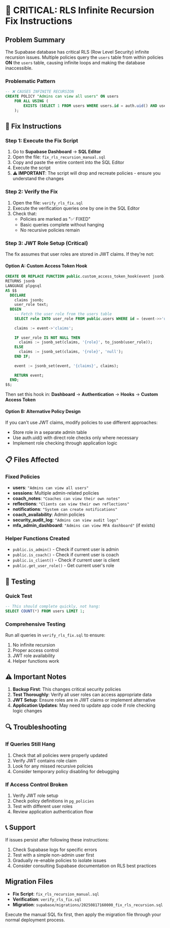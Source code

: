 # 🚨 CRITICAL: RLS Infinite Recursion Fix Instructions

## Problem Summary
The Supabase database has critical RLS (Row Level Security) infinite recursion issues. Multiple policies query the `users` table from within policies **ON** the `users` table, causing infinite loops and making the database inaccessible.

### Problematic Pattern
```sql
-- ❌ CAUSES INFINITE RECURSION
CREATE POLICY "Admins can view all users" ON users
    FOR ALL USING (
        EXISTS (SELECT 1 FROM users WHERE users.id = auth.uid() AND users.role = 'admin')
    );
```

## 🔧 Fix Instructions

### Step 1: Execute the Fix Script
1. Go to **Supabase Dashboard** → **SQL Editor**
2. Open the file: `fix_rls_recursion_manual.sql`
3. Copy and paste the entire content into the SQL Editor
4. Execute the script
5. **⚠️ IMPORTANT**: The script will drop and recreate policies - ensure you understand the changes

### Step 2: Verify the Fix
1. Open the file: `verify_rls_fix.sql`
2. Execute the verification queries one by one in the SQL Editor
3. Check that:
   - Policies are marked as "✅ FIXED"
   - Basic queries complete without hanging
   - No recursive policies remain

### Step 3: JWT Role Setup (Critical)
The fix assumes that user roles are stored in JWT claims. If they're not:

#### Option A: Custom Access Token Hook
```sql
CREATE OR REPLACE FUNCTION public.custom_access_token_hook(event jsonb)
RETURNS jsonb
LANGUAGE plpgsql
AS $$
  DECLARE
    claims jsonb;
    user_role text;
  BEGIN
    -- Fetch the user role from the users table
    SELECT role INTO user_role FROM public.users WHERE id = (event->>'user_id')::uuid;
    
    claims := event->'claims';
    
    IF user_role IS NOT NULL THEN
      claims := jsonb_set(claims, '{role}', to_jsonb(user_role));
    ELSE
      claims := jsonb_set(claims, '{role}', 'null');
    END IF;
    
    event := jsonb_set(event, '{claims}', claims);
    
    RETURN event;
  END;
$$;
```

Then set this hook in: **Dashboard** → **Authentication** → **Hooks** → **Custom Access Token**

#### Option B: Alternative Policy Design
If you can't use JWT claims, modify policies to use different approaches:
- Store role in a separate admin table
- Use auth.uid() with direct role checks only where necessary
- Implement role checking through application logic

## 📋 Files Affected

### Fixed Policies
- **users**: `"Admins can view all users"`
- **sessions**: Multiple admin-related policies
- **coach_notes**: `"Coaches can view their own notes"`
- **reflections**: `"Clients can view their own reflections"`
- **notifications**: `"System can create notifications"`
- **coach_availability**: Admin policies
- **security_audit_log**: `"Admins can view audit logs"`
- **mfa_admin_dashboard**: `"Admins can view MFA dashboard"` (if exists)

### Helper Functions Created
- `public.is_admin()` - Check if current user is admin
- `public.is_coach()` - Check if current user is coach  
- `public.is_client()` - Check if current user is client
- `public.get_user_role()` - Get current user's role

## 🧪 Testing

### Quick Test
```sql
-- This should complete quickly, not hang:
SELECT COUNT(*) FROM users LIMIT 1;
```

### Comprehensive Testing
Run all queries in `verify_rls_fix.sql` to ensure:
1. No infinite recursion
2. Proper access control
3. JWT role availability
4. Helper functions work

## ⚠️ Important Notes

1. **Backup First**: This changes critical security policies
2. **Test Thoroughly**: Verify all user roles can access appropriate data
3. **JWT Setup**: Ensure roles are in JWT claims or implement alternative
4. **Application Updates**: May need to update app code if role checking logic changes

## 🔍 Troubleshooting

### If Queries Still Hang
1. Check that all policies were properly updated
2. Verify JWT contains role claim
3. Look for any missed recursive policies
4. Consider temporary policy disabling for debugging

### If Access Control Broken
1. Verify JWT role setup
2. Check policy definitions in `pg_policies`
3. Test with different user roles
4. Review application authentication flow

## 📞 Support
If issues persist after following these instructions:
1. Check Supabase logs for specific errors
2. Test with a simple non-admin user first
3. Gradually re-enable policies to isolate issues
4. Consider consulting Supabase documentation on RLS best practices

## Migration Files
- **Fix Script**: `fix_rls_recursion_manual.sql`
- **Verification**: `verify_rls_fix.sql`  
- **Migration**: `supabase/migrations/20250817160000_fix_rls_recursion.sql`

Execute the manual SQL fix first, then apply the migration file through your normal deployment process.